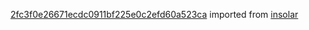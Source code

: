 [2fc3f0e26671ecdc0911bf225e0c2efd60a523ca](https://github.com/insolar/insolar/commit/2fc3f0e26671ecdc0911bf225e0c2efd60a523ca) imported from [insolar](https://github.com/insolar/insolar)
